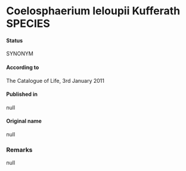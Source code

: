 # Coelosphaerium leloupii Kufferath SPECIES

#### Status
SYNONYM

#### According to
The Catalogue of Life, 3rd January 2011

#### Published in
null

#### Original name
null

### Remarks
null